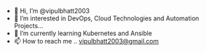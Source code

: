 - 👋 Hi, I’m @vipulbhatt2003
- 👀 I’m interested in DevOps, Cloud Technologies and Automation Projects...
- 🌱 I’m currently learning Kubernetes and Ansible
- 📫 How to reach me .. vipulbhatt2003@gmail.com

<!---
vipulbhatt2003/vipulbhatt2003 is a ✨ special ✨ repository because its `README.md` (this file) appears on your GitHub profile.
You can click the Preview link to take a look at your changes.
--->
